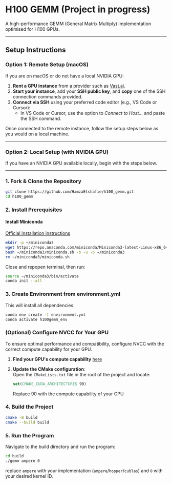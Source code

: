 # H100 GEMM (Project in progress)

A high-performance GEMM (General Matrix Multiply) implementation optimised for H100 GPUs.

---

## Setup Instructions

### Option 1: Remote Setup (macOS)

If you are on macOS or do not have a local NVIDIA GPU:

1. **Rent a GPU instance** from a provider such as [Vast.ai](https://vast.ai).
2. **Start your instance**, add your **SSH public key**, and **copy** one of the SSH connection commands provided.
3. **Connect via SSH** using your preferred code editor (e.g., VS Code or Cursor):
   - In VS Code or Cursor, use the option to *Connect to Host...* and paste the SSH command.

Once connected to the remote instance, follow the setup steps below as you would on a local machine.

---

### Option 2: Local Setup (with NVIDIA GPU)

If you have an NVIDIA GPU available locally, begin with the steps below.

---

### 1. Fork & Clone the Repository

```bash
git clone https://github.com/HamzaElshafie/h100_gemm.git
cd h100_gemm
```

### 2. Install Prerequisites

#### Install Miniconda 
[Official installation instructions](https://www.anaconda.com/docs/getting-started/miniconda/install)

```bash
mkdir -p ~/miniconda3
wget https://repo.anaconda.com/miniconda/Miniconda3-latest-Linux-x86_64.sh -O ~/miniconda3/miniconda.sh
bash ~/miniconda3/miniconda.sh -b -u -p ~/miniconda3
rm ~/miniconda3/miniconda.sh
```

Close and repopen terminal, then run:

```bash
source ~/miniconda3/bin/activate
conda init --all
```

### 3. Create Environment from environment.yml
This will install all dependencies:

```bash
conda env create -f environment.yml
conda activate h100gemm_env
```

### (Optional) Configure NVCC for Your GPU

To ensure optimal performance and compatibility, configure NVCC with the correct compute capability for your GPU.

1. **Find your GPU's compute capability** [here](https://developer.nvidia.com/cuda-gpus)

2. **Update the CMake configuration**:  
   Open the `CMakeLists.txt` file in the root of the project and locate:

   ```cmake
   set(CMAKE_CUDA_ARCHITECTURES 90)
   ```
   Replace 90 with the compute capability of your GPU

### 4. Build the Project

```bash
cmake -B build
cmake --build build
```

### 5. Run the Program
Navigate to the build directory and run the program:

```bash
cd build
./gemm ampere 0
```

replace `ampere` with your implementation (`ampere`/`hopper`/`cublas`) and `0` with your desired kernel ID.

